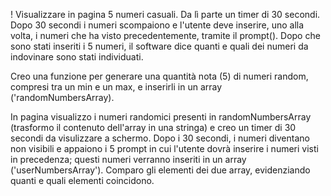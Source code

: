 ! Visualizzare in pagina 5 numeri casuali.
Da lì parte un timer di 30 secondi.
Dopo 30 secondi i numeri scompaiono e l'utente deve inserire, uno alla volta, i numeri che ha visto precedentemente, tramite il prompt().
Dopo che sono stati inseriti i 5 numeri, il software dice quanti e quali dei numeri da indovinare sono stati individuati.

Creo una funzione per generare una quantità nota (5) di numeri random, compresi tra un min e un max, e inserirli in un array ('randomNumbersArray).

In pagina visualizzo i numeri randomici presenti in randomNumbersArray (trasformo il contenuto dell'array in una stringa) e creo un timer di 30 secondi da visulizzare a schermo.
Dopo i 30 secondi, i numeri diventano non visibili e appaiono i 5 prompt in cui l'utente dovrà inserire i numeri visti in precedenza; questi numeri verranno inseriti in un array ('userNumbersArray').
Comparo gli elementi dei due array, evidenziando quanti e quali elementi coincidono. 